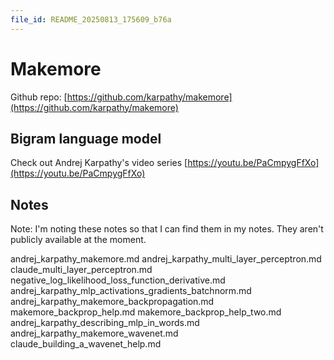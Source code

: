 ```yaml
---
file_id: README_20250813_175609_b76a
---
```


# Makemore

Github repo: [https://github.com/karpathy/makemore](https://github.com/karpathy/makemore)

## Bigram language model

Check out Andrej Karpathy's video series [https://youtu.be/PaCmpygFfXo](https://youtu.be/PaCmpygFfXo)

## Notes

Note: I'm noting these notes so that I can find them in my notes. They aren't publicly available at the moment.

andrej_karpathy_makemore.md
andrej_karpathy_multi_layer_perceptron.md
claude_multi_layer_perceptron.md
negative_log_likelihood_loss_function_derivative.md
andrej_karpathy_mlp_activations_gradients_batchnorm.md
andrej_karpathy_makemore_backpropagation.md
makemore_backprop_help.md
makemore_backprop_help_two.md
andrej_karpathy_describing_mlp_in_words.md
andrej_karpathy_makemore_wavenet.md
claude_building_a_wavenet_help.md
